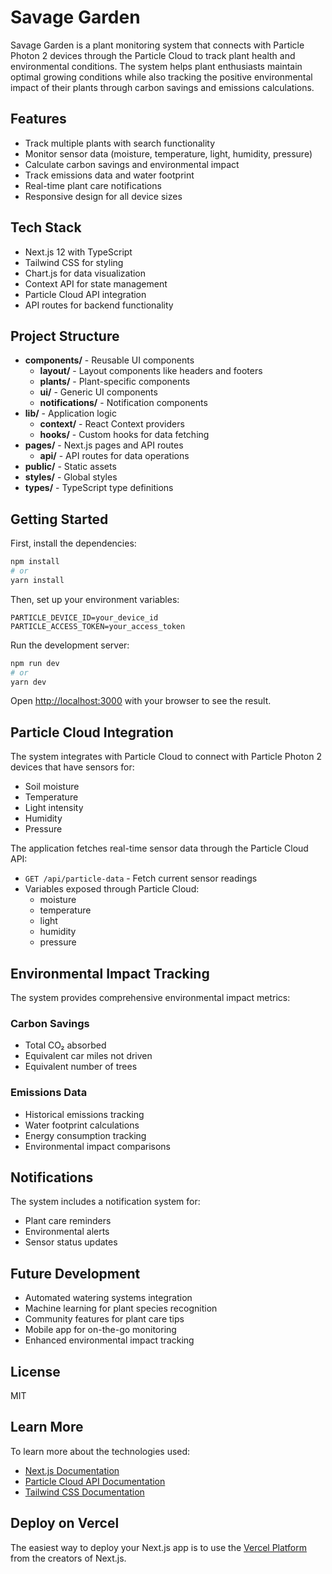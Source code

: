 # Savage Garden

Savage Garden is a plant monitoring system that connects with Particle Photon 2 devices through the Particle Cloud to track plant health and environmental conditions. The system helps plant enthusiasts maintain optimal growing conditions while also tracking the positive environmental impact of their plants through carbon savings and emissions calculations.

## Features

- Track multiple plants with search functionality
- Monitor sensor data (moisture, temperature, light, humidity, pressure)
- Calculate carbon savings and environmental impact
- Track emissions data and water footprint
- Real-time plant care notifications
- Responsive design for all device sizes

## Tech Stack

- Next.js 12 with TypeScript
- Tailwind CSS for styling
- Chart.js for data visualization
- Context API for state management
- Particle Cloud API integration
- API routes for backend functionality

## Project Structure

- **components/** - Reusable UI components
  - **layout/** - Layout components like headers and footers
  - **plants/** - Plant-specific components
  - **ui/** - Generic UI components
  - **notifications/** - Notification components
- **lib/** - Application logic
  - **context/** - React Context providers
  - **hooks/** - Custom hooks for data fetching
- **pages/** - Next.js pages and API routes
  - **api/** - API routes for data operations
- **public/** - Static assets
- **styles/** - Global styles
- **types/** - TypeScript type definitions

## Getting Started

First, install the dependencies:

```bash
npm install
# or
yarn install
```

Then, set up your environment variables:

```env
PARTICLE_DEVICE_ID=your_device_id
PARTICLE_ACCESS_TOKEN=your_access_token
```

Run the development server:

```bash
npm run dev
# or
yarn dev
```

Open [http://localhost:3000](http://localhost:3000) with your browser to see the result.

## Particle Cloud Integration

The system integrates with Particle Cloud to connect with Particle Photon 2 devices that have sensors for:

- Soil moisture
- Temperature
- Light intensity
- Humidity
- Pressure

The application fetches real-time sensor data through the Particle Cloud API:

- `GET /api/particle-data` - Fetch current sensor readings
- Variables exposed through Particle Cloud:
  - moisture
  - temperature
  - light
  - humidity
  - pressure

## Environmental Impact Tracking

The system provides comprehensive environmental impact metrics:

### Carbon Savings
- Total CO₂ absorbed
- Equivalent car miles not driven
- Equivalent number of trees

### Emissions Data
- Historical emissions tracking
- Water footprint calculations
- Energy consumption tracking
- Environmental impact comparisons

## Notifications

The system includes a notification system for:
- Plant care reminders
- Environmental alerts
- Sensor status updates

## Future Development

- Automated watering systems integration
- Machine learning for plant species recognition
- Community features for plant care tips
- Mobile app for on-the-go monitoring
- Enhanced environmental impact tracking

## License

MIT

## Learn More

To learn more about the technologies used:

- [Next.js Documentation](https://nextjs.org/docs)
- [Particle Cloud API Documentation](https://docs.particle.io/reference/cloud-apis/api/)
- [Tailwind CSS Documentation](https://tailwindcss.com/docs)

## Deploy on Vercel

The easiest way to deploy your Next.js app is to use the [Vercel Platform](https://vercel.com/new?utm_medium=default-template&filter=next.js&utm_source=create-next-app&utm_campaign=create-next-app-readme) from the creators of Next.js.
